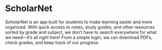 # ScholarNet
ScholarNet is an app built for students to make learning easier and more organized. With quick access to notes, study guides, and other resources sorted by grade and subject, we don’t have to search everywhere for what we need—it’s all right here! From a simple login, we can download PDFs, check grades, and keep track of our progress. 
